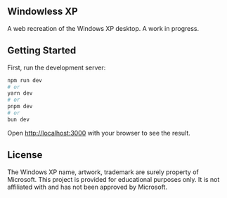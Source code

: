## Windowless XP

A web recreation of the Windows XP desktop. A work in progress.

## Getting Started

First, run the development server:

```bash
npm run dev
# or
yarn dev
# or
pnpm dev
# or
bun dev
```

Open [http://localhost:3000](http://localhost:3000) with your browser to see the result.

## License

The Windows XP name, artwork, trademark are surely property of Microsoft. This project is provided for educational purposes only. It is not affiliated with and has not been approved by Microsoft.
